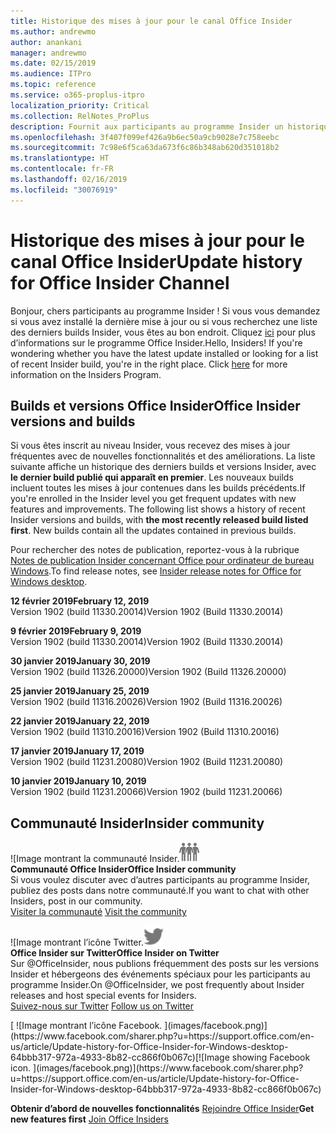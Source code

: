 ```yaml
---
title: Historique des mises à jour pour le canal Office Insider
ms.author: andrewmo
author: anankani
manager: andrewmo
ms.date: 02/15/2019
ms.audience: ITPro
ms.topic: reference
ms.service: o365-proplus-itpro
localization_priority: Critical
ms.collection: RelNotes_ProPlus
description: Fournit aux participants au programme Insider un historique des mises à jour pour les versions Canal mensuel Insider Fast pour ordinateur de bureau Windows
ms.openlocfilehash: 3f407f099ef426a9b6ec50a9cb9028e7c758eebc
ms.sourcegitcommit: 7c98e6f5ca63da673f6c86b348ab620d351018b2
ms.translationtype: HT
ms.contentlocale: fr-FR
ms.lasthandoff: 02/16/2019
ms.locfileid: "30076919"
---
```

# <a name="update-history-for-office-insider-channel"></a><span data-ttu-id="7e5e8-103">Historique des mises à jour pour le canal Office Insider</span><span class="sxs-lookup"><span data-stu-id="7e5e8-103">Update history for Office Insider Channel</span></span>

<span data-ttu-id="7e5e8-p101">Bonjour, chers participants au programme Insider ! Si vous vous demandez si vous avez installé la dernière mise à jour ou si vous recherchez une liste des derniers builds Insider, vous êtes au bon endroit. Cliquez [ici](https://insider.office.com/) pour plus d’informations sur le programme Office Insider.</span><span class="sxs-lookup"><span data-stu-id="7e5e8-p101">Hello, Insiders! If you're wondering whether you have the latest update installed or looking for a list of recent Insider build, you're in the right place. Click [here](https://insider.office.com/) for more information on the Insiders Program.</span></span>

## <a name="office-insider-versions-and-builds"></a><span data-ttu-id="7e5e8-107">Builds et versions Office Insider</span><span class="sxs-lookup"><span data-stu-id="7e5e8-107">Office Insider versions and builds</span></span>

<span data-ttu-id="7e5e8-p102">Si vous êtes inscrit au niveau Insider, vous recevez des mises à jour fréquentes avec de nouvelles fonctionnalités et des améliorations. La liste suivante affiche un historique des derniers builds et versions Insider, avec **le dernier build publié qui apparaît en premier**. Les nouveaux builds incluent toutes les mises à jour contenues dans les builds précédents.</span><span class="sxs-lookup"><span data-stu-id="7e5e8-p102">If you're enrolled in the Insider level you get frequent updates with new features and improvements. The following list shows a history of recent Insider versions and builds, with **the most recently released build listed first**. New builds contain all the updates contained in previous builds.</span></span> 

<span data-ttu-id="7e5e8-111">Pour rechercher des notes de publication, reportez-vous à la rubrique [Notes de publication Insider concernant Office pour ordinateur de bureau Windows](https://support.office.com/fr-FR/article/insider-release-notes-for-office-for-windows-desktop-523b3d33-8f46-4c79-b427-fdcf40c0b433).</span><span class="sxs-lookup"><span data-stu-id="7e5e8-111">To find release notes, see [Insider release notes for Office for Windows desktop](https://support.office.com/fr-FR/article/insider-release-notes-for-office-for-windows-desktop-523b3d33-8f46-4c79-b427-fdcf40c0b433).</span></span>

<span data-ttu-id="7e5e8-112">**12 février 2019**</span><span class="sxs-lookup"><span data-stu-id="7e5e8-112">**February 12, 2019**</span></span><br/> <span data-ttu-id="7e5e8-113">Version 1902 (build 11330.20014)</span><span class="sxs-lookup"><span data-stu-id="7e5e8-113">Version 1902 (Build 11330.20014)</span></span><br/> 

<span data-ttu-id="7e5e8-114">**9 février 2019**</span><span class="sxs-lookup"><span data-stu-id="7e5e8-114">**February 9, 2019**</span></span><br/> <span data-ttu-id="7e5e8-115">Version 1902 (build 11330.20014)</span><span class="sxs-lookup"><span data-stu-id="7e5e8-115">Version 1902 (Build 11330.20014)</span></span><br/> 

<span data-ttu-id="7e5e8-116">**30 janvier 2019**</span><span class="sxs-lookup"><span data-stu-id="7e5e8-116">**January 30, 2019**</span></span><br/> <span data-ttu-id="7e5e8-117">Version 1902 (build 11326.20000)</span><span class="sxs-lookup"><span data-stu-id="7e5e8-117">Version 1902 (Build 11326.20000)</span></span><br/> 

<span data-ttu-id="7e5e8-118">**25 janvier 2019**</span><span class="sxs-lookup"><span data-stu-id="7e5e8-118">**January 25, 2019**</span></span><br/> <span data-ttu-id="7e5e8-119">Version 1902 (build 11316.20026)</span><span class="sxs-lookup"><span data-stu-id="7e5e8-119">Version 1902 (Build 11316.20026)</span></span><br/> 

<span data-ttu-id="7e5e8-120">**22 janvier 2019**</span><span class="sxs-lookup"><span data-stu-id="7e5e8-120">**January 22, 2019**</span></span><br/> <span data-ttu-id="7e5e8-121">Version 1902 (build 11310.20016)</span><span class="sxs-lookup"><span data-stu-id="7e5e8-121">Version 1902 (Build 11310.20016)</span></span><br/> 

<span data-ttu-id="7e5e8-122">**17 janvier 2019**</span><span class="sxs-lookup"><span data-stu-id="7e5e8-122">**January 17, 2019**</span></span><br/> <span data-ttu-id="7e5e8-123">Version 1902 (build 11231.20080)</span><span class="sxs-lookup"><span data-stu-id="7e5e8-123">Version 1902 (Build 11231.20080)</span></span><br/>

<span data-ttu-id="7e5e8-124">**10 janvier 2019**</span><span class="sxs-lookup"><span data-stu-id="7e5e8-124">**January 10, 2019**</span></span><br/> <span data-ttu-id="7e5e8-125">Version 1902 (build 11231.20066)</span><span class="sxs-lookup"><span data-stu-id="7e5e8-125">Version 1902 (build 11231.20066)</span></span><br/> 


## <a name="insider-community"></a><span data-ttu-id="7e5e8-126">Communauté Insider</span><span class="sxs-lookup"><span data-stu-id="7e5e8-126">Insider community</span></span>

<span data-ttu-id="7e5e8-127">![Image montrant la communauté Insider.</span><span class="sxs-lookup"><span data-stu-id="7e5e8-127">![Image showing insider community.</span></span> ](images/insidercommunity.png) <br/>
<span data-ttu-id="7e5e8-128">**Communauté Office Insider**</span><span class="sxs-lookup"><span data-stu-id="7e5e8-128">**Office Insider community**</span></span><br/> <span data-ttu-id="7e5e8-129">Si vous voulez discuter avec d’autres participants au programme Insider, publiez des posts dans notre communauté.</span><span class="sxs-lookup"><span data-stu-id="7e5e8-129">If you want to chat with other Insiders, post in our community.</span></span><br/><span data-ttu-id="7e5e8-130"> 
[Visiter la communauté](https://go.microsoft.com/fwlink/?linkid=843493)</span><span class="sxs-lookup"><span data-stu-id="7e5e8-130"> 
[Visit the community](https://go.microsoft.com/fwlink/?linkid=843493)</span></span><br/> 

<span data-ttu-id="7e5e8-131">![Image montrant l’icône Twitter.</span><span class="sxs-lookup"><span data-stu-id="7e5e8-131">![Image showing twitter icon.</span></span> ](images/twitter.png)<br/>
<span data-ttu-id="7e5e8-132">**Office Insider sur Twitter**</span><span class="sxs-lookup"><span data-stu-id="7e5e8-132">**Office Insider on Twitter**</span></span><br/> <span data-ttu-id="7e5e8-133">Sur @OfficeInsider, nous publions fréquemment des posts sur les versions Insider et hébergeons des événements spéciaux pour les participants au programme Insider.</span><span class="sxs-lookup"><span data-stu-id="7e5e8-133">On @OfficeInsider, we post frequently about Insider releases and host special events for Insiders.</span></span><br/><span data-ttu-id="7e5e8-134"> 
[Suivez-nous sur Twitter](https://go.microsoft.com/fwlink/?linkid=717717)</span><span class="sxs-lookup"><span data-stu-id="7e5e8-134"> 
[Follow us on Twitter](https://go.microsoft.com/fwlink/?linkid=717717)</span></span><br/> 

<span data-ttu-id="7e5e8-135">
  [
  ![Image montrant l’icône Facebook. ](images/facebook.png)](https://www.facebook.com/sharer.php?u=https://support.office.com/en-us/article/Update-history-for-Office-Insider-for-Windows-desktop-64bbb317-972a-4933-8b82-cc866f0b067c)</span><span class="sxs-lookup"><span data-stu-id="7e5e8-135">[![Image showing Facebook icon. ](images/facebook.png)](https://www.facebook.com/sharer.php?u=https://support.office.com/en-us/article/Update-history-for-Office-Insider-for-Windows-desktop-64bbb317-972a-4933-8b82-cc866f0b067c)</span></span>


<span data-ttu-id="7e5e8-136">**Obtenir d’abord de nouvelles fonctionnalités**
[Rejoindre Office Insider](https://insider.office.com/)</span><span class="sxs-lookup"><span data-stu-id="7e5e8-136">**Get new features first**
[Join Office Insiders](https://insider.office.com/)</span></span>